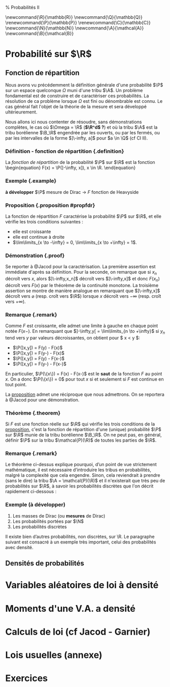 % Probabilités II

\newcommand{\R}{\mathbb{R}}
\newcommand{\Q}{\mathbb{Q}}
\renewcommand{\P}{\mathbb{P}}
\renewcommand{\C}{\mathbb{C}}
\newcommand{\N}{\mathbb{N}}
\newcommand{\A}{\mathcal{A}}
\newcommand{\B}{\mathcal{B}}


# Probabilité sur $\R$

## Fonction de répartition
Nous avons vu précédemment la définition générale d'une probabilité $\P$ sur un espace quelconque $\Omega$ muni d'une tribu $\A$. Un problème fondamental est de construire et de caractériser ces probabilités. La résolution de ca problème lorsque $\Omega$ est fini ou dénombrable est connu.
Le cas général fait l'objet de la théorie de la mesure et sera développé ultérieurement.

Nous allons ici nous contenter de résoudre, sans démonstrations complètes, le cas où $\Omega = \R$ (**$\R^d$ ?**) et où la tribu $\A$ est la tribu borélienne $\B_\R$ engendrée par les ouverts, ou par les fermés, ou  par les intervalles de la forme $]\-infty, a]$ pour $a \in \Q$ (cf CI II).

### Définition - fonction de répartition {.definition}
La *fonction de répartition* de la probabilité $\P$ sur $\R$ est la fonction
\begin{equation}
F(x) = \P(]-\infty, x]), x \in \R.
\end{equation}

### Exemple {.example}
**à développer** 
$\P$ mesure de Dirac -> $F$ fonction de Heavyside



### Proposition {.proposition #propfdr}
La fonction de répartition $F$ caractérise la probabilité $\P$ sur $\R$, et elle vérifie les trois conditions suivantes :
 * elle est croissante
 * elle est continue à droite
 * $\lim\limits_{x \to -\infty} = 0, \lim\limits_{x \to +\infty} = 1$.

### Démonstration {.proof}
 Se reporter à @Jacod pour la caractérisation.
 La première assertion est immédiate d'après sa définition. Pour la seconde, on remarque que si $x_n$ décroît vers $x$, alors $]\-infty,x_n]$ décroît vers $]\-infty,x]$ et donc $F(x_n)$ décroît vers $F(x)$ par le théorème de la continuité monotone. La troisième assertion se montre de manière analogue  en remarquant que $]\-infty,x]$ décroît vers $\varnothing$ (resp. croît vers $\R$) lorsque $x$ décroît vers $-\infty$ (resp. croît vers $+\infty$).

### Remarque {.remark}
 Comme $F$ est croissante, elle admet une limite à gauche en chaque point notée $F(x-)$. En remarquant que $]-\infty,y[ = \lim\limits_{n \to +\infty}$ si $y_n$ tend vers $y$ par valeurs décroissantes, on obtient pour $ x < y $: 

  * $\P(]x,y]) = F(y) - F(x)$
  * $\P(]x,y[) = F(y-) - F(x)$
  * $\P([x,y]) = F(y) - F(x-)$
  * $\P([x,y[) = F(y-) - F(x-)$

En particulier, $\P(\{x\}) = F(x) - F(x-)$ est le **saut** de la fonction $F$ au point $x$. On a donc $\P(\{x\}) = 0$ pour tout $x$ si et seulement si $F$ est continue en tout point.

La [proposition](#propfdr) admet une réciproque que nous admettrons. On se reportera à @Jacod pour une démonstration.

### Théorème {.theorem}
Si $F$ est une fonction réelle sur $\R$ qui vérifie les trois conditions de la [proposition](#propfdr), c'est la fonction de répartition d'une (unique) probabilité $\P$ sur $\R$ munie de la tribu borélienne $\B_\R$. On ne peut pas, en général, définir $\P$ sur la tribu $\mathcal{P)(\R)$ de toutes les parties de $\R$.

### Remarque {.remark}
Le théorème ci-dessus explique pourquoi, d’un point de vue strictement mathématique, il est nécessaire d’introduire les tribus en probabilités, malgré la complexité que cela engendre. Sinon, cela reviendrait à prendre (sans le dire) la tribu $\A = \mathcal{P)(\R)$ et il n'existerait que très peu de probabilités sur $\R$, à savoir les probabilités discrètes que l'on décrit rapidement ci-dessous :

### Exemple (à développer)

 1. Les masses de Dirac (ou **mesures** de Dirac)
 2. Les probabilités portées par $\N$
 3. Les probabilités discrètes

Il existe bien d’autres probabilités, non discrètes, sur \R. Le paragraphe suivant est consacré à un exemple très important, celui des probabilités avec densité.

## Densités de probabilités

# Variables aléatoires de loi à densité

# Moments d'une V.A. a densité

# Calculs de loi (cf Jacod - Garnier)

# Lois usuelles (annexe)

# Exercices